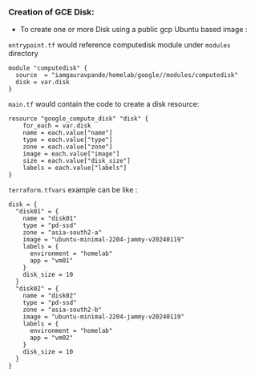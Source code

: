 ### Creation of GCE Disk:

-  To create one or more Disk using a public gcp Ubuntu based image : 

`entrypoint.tf` would reference computedisk module under `modules` directory

```hcl
module "computedisk" {
  source  = "iamgauravpande/homelab/google//modules/computedisk"
  disk = var.disk
}
```

`main.tf` would contain the code to create a disk resource:

```hcl
resource "google_compute_disk" "disk" {
    for_each = var.disk
    name = each.value["name"]
    type = each.value["type"]
    zone = each.value["zone"]
    image = each.value["image"]
    size = each.value["disk_size"]
    labels = each.value["labels"]
}
```

`terraform.tfvars` example can be like :

```hcl
disk = {
  "disk01" = {
    name = "disk01"
    type = "pd-ssd"
    zone = "asia-south2-a"
    image = "ubuntu-minimal-2204-jammy-v20240119"
    labels = {
      environment = "homelab"
      app = "vm01"
    }
    disk_size = 10
  }
  "disk02" = {
    name = "disk02"
    type = "pd-ssd"
    zone = "asia-south2-b"
    image = "ubuntu-minimal-2204-jammy-v20240119"
    labels = {
      environment = "homelab"
      app = "vm02"
    }
    disk_size = 10
  }
}
```